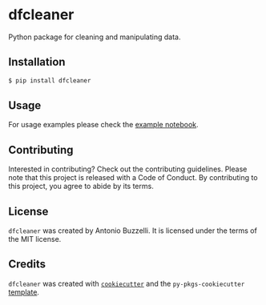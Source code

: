 # dfcleaner

Python package for cleaning and manipulating data.

## Installation

```bash
$ pip install dfcleaner
```

## Usage

For usage examples please check the [example notebook](./docs/example.ipynb).

## Contributing

Interested in contributing? Check out the contributing guidelines. Please note that this project is released with a Code of Conduct. By contributing to this project, you agree to abide by its terms.

## License

`dfcleaner` was created by Antonio Buzzelli. It is licensed under the terms of the MIT license.

## Credits

`dfcleaner` was created with [`cookiecutter`](https://cookiecutter.readthedocs.io/en/latest/) and the `py-pkgs-cookiecutter` [template](https://github.com/py-pkgs/py-pkgs-cookiecutter).
